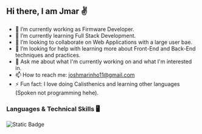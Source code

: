 ## Hi there, I am Jmar ✌️

* 🔭 I’m currently working as Firmware Developer.
* 🌱 I’m currently learning Full Stack Development.
* 👯 I’m looking to collaborate on Web Applications with a large user bae.
* 🤔 I’m looking for help with learning more about Front-End and Back-End techniques and practices.
* 💬 Ask me about what I'm currently working on and what I'm interested in.
* 📫 How to reach me: joshmarinho11@gmail.com
* ⚡ Fun fact: I love doing Calisthenics and learning other languages (Spoken not programming hehe).

### Languages & Technical Skills 🖥️
<!-- Languages -->
<img alt="Static Badge" src="https://img.shields.io/badge/C%2B%2B-%2300599C?style=for-the-badge&logo=cplusplus">



<!-- Technologies -->


<!--
**kahalagan00/kahalagan00** is a ✨ _special_ ✨ repository because its `README.md` (this file) appears on your GitHub profile.

Here are some ideas to get you started:

- 🔭 I’m currently working as Firmware Developer.
- 🌱 I’m currently learning Full Stack Development.
- 👯 I’m looking to collaborate on Web Applications with a large user bae.
- 🤔 I’m looking for help with learning more about Front-End and Back-End techniques and practices.
- 💬 Ask me about what I'm currently working on and what I'm interested in.
- 📫 How to reach me: joshmarinho11@gmail.com
- ⚡ Fun fact: I love doing Calisthenics and learning other languages (Spoken not programming hehe).
-->
